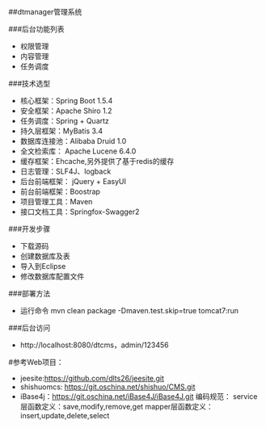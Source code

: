 ##dtmanager管理系统

###后台功能列表
* 权限管理
* 内容管理
* 任务调度

###技术选型
* 核心框架：Spring Boot 1.5.4
* 安全框架：Apache Shiro 1.2
* 任务调度：Spring + Quartz
* 持久层框架：MyBatis 3.4
* 数据库连接池：Alibaba Druid 1.0
* 全文检索库： Apache Lucene 6.4.0
* 缓存框架：Ehcache,另外提供了基于redis的缓存
* 日志管理：SLF4J、logback
* 后台前端框架： jQuery + EasyUI
* 前台前端框架：Boostrap
* 项目管理工具：Maven
* 接口文档工具：Springfox-Swagger2

###开发步骤
* 下载源码
* 创建数据库及表
* 导入到Eclipse
* 修改数据库配置文件

###部署方法
* 运行命令 mvn clean package -Dmaven.test.skip=true tomcat7:run

###后台访问
* http://localhost:8080/dtcms，admin/123456

#参考Web项目：
* jeesite:https://github.com/dlts26/jeesite.git
* shishuomcs: https://git.oschina.net/shishuo/CMS.git
* iBase4j：https://git.oschina.net/iBase4J/iBase4J.git
编码规范：
service层函数定义：save,modify,remove,get
mapper层函数定义：insert,update,delete,select